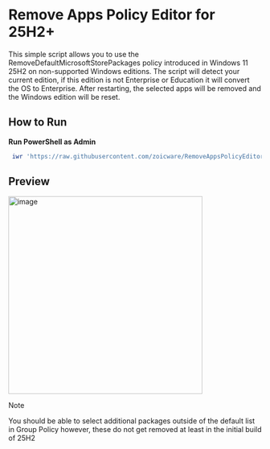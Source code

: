 # Remove Apps Policy Editor for 25H2+

This simple script allows you to use the RemoveDefaultMicrosoftStorePackages policy introduced in Windows 11 25H2 on non-supported Windows editions. The script will detect your current edition, 
if this edition is not Enterprise or Education it will convert the OS to Enterprise. After restarting, the selected apps will be removed and the Windows edition will be reset. 

## How to Run

**Run PowerShell as Admin**

```PowerShell
 iwr 'https://raw.githubusercontent.com/zoicware/RemoveAppsPolicyEditor/main/RemoveAppsPolicyEditor.ps1' | iex 
```

## Preview
<img width="386" height="393" alt="image" src="https://github.com/user-attachments/assets/8bf186f4-4476-4345-81b6-2352a5915636" />



> [!NOTE]
> You should be able to select additional packages outside of the default list in Group Policy however, these do not get removed at least in the initial build of 25H2
> 
